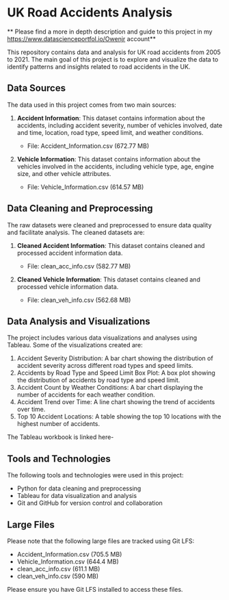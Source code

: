 # UK Road Accidents Analysis

** Please find a more in depth description and guide to this project in my https://www.datascienceportfol.io/Owenjr account**

This repository contains data and analysis for UK road accidents from 2005 to 2021. The main goal of this project is to explore and visualize the data to identify patterns and insights related to road accidents in the UK.

## Data Sources

The data used in this project comes from two main sources:

1. **Accident Information**: This dataset contains information about the accidents, including accident severity, number of vehicles involved, date and time, location, road type, speed limit, and weather conditions.

   - File: Accident_Information.csv (672.77 MB)

2. **Vehicle Information**: This dataset contains information about the vehicles involved in the accidents, including vehicle type, age, engine size, and other vehicle attributes.

   - File: Vehicle_Information.csv (614.57 MB)

## Data Cleaning and Preprocessing

The raw datasets were cleaned and preprocessed to ensure data quality and facilitate analysis. The cleaned datasets are:

1. **Cleaned Accident Information**: This dataset contains cleaned and processed accident information data.

   - File: clean_acc_info.csv (582.77 MB)

2. **Cleaned Vehicle Information**: This dataset contains cleaned and processed vehicle information data.

   - File: clean_veh_info.csv (562.68 MB)

## Data Analysis and Visualizations

The project includes various data visualizations and analyses using Tableau. Some of the visualizations created are:

1. Accident Severity Distribution: A bar chart showing the distribution of accident severity across different road types and speed limits.
2. Accidents by Road Type and Speed Limit Box Plot: A box plot showing the distribution of accidents by road type and speed limit.
3. Accident Count by Weather Conditions: A bar chart displaying the number of accidents for each weather condition.
4. Accident Trend over Time: A line chart showing the trend of accidents over time.
5. Top 10 Accident Locations: A table showing the top 10 locations with the highest number of accidents.

The Tableau workbook is linked here- 

## Tools and Technologies

The following tools and technologies were used in this project:

- Python for data cleaning and preprocessing
- Tableau for data visualization and analysis
- Git and GitHub for version control and collaboration

## Large Files

Please note that the following large files are tracked using Git LFS:

- Accident_Information.csv (705.5 MB)
- Vehicle_Information.csv (644.4 MB)
- clean_acc_info.csv (611.1 MB)
- clean_veh_info.csv (590 MB)

Please ensure you have Git LFS installed to access these files.
